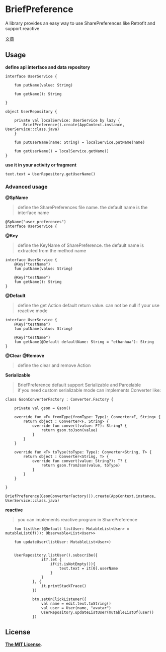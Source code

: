 # BriefPreference
A library provides an easy way to use SharePreferences like Retrofit and support reactive  

[文章](https://ethanhua.github.io/2018/02/27/briefpreference/)
## Usage
**define api interface and data repository**

```
interface UserService {

    fun putName(value: String)

    fun getName(): String

}

object UserRepository {

    private val localService: UserService by lazy {
        BriefPreference().create(AppContext.instance, UserService::class.java)
    }

    fun putUserName(name: String) = localService.putName(name)

    fun getUserName() = localService.getName()
}

```
**use it in your activity or fragment** 

```
text.text = UserRepository.getUserName()

```

### Advanced usage

**@SpName**

> define the SharePreferences file name. the default name is the interface name
```
@SpName("user_preferences")
interface UserService {

```
**@Key**

> define the KeyName of SharePreference. the default name is extracted from the method name

```
interface UserService {
    @Key("testName") 
    fun putName(value: String)
    
    @Key("testName") 
    fun getName(): String
}
```
**@Default** 

> define the get Action default return value. can not be null if your use reactive mode

```
interface UserService {
    @Key("testName") 
    fun putName(value: String)
    
    @Key("testName") 
    fun getName(@Default defaultName: String = "ethanhua"): String
}

```
**@Clear** **@Remove**

> define the clear and remove Action

**Serializable**

> BriefPreference default support Serializable and Parcelable  
if you need custom serializable mode can implements Converter like:

```
class GsonConverterFactory : Converter.Factory {

    private val gson = Gson()

    override fun <F> fromType(fromType: Type): Converter<F, String> {
        return object : Converter<F, String> {
            override fun convert(value: F?): String? {
                return gson.toJson(value)
            }
        }
    }

    override fun <T> toType(toType: Type): Converter<String, T> {
        return object : Converter<String, T> {
            override fun convert(value: String?): T? {
                return gson.fromJson(value, toType)
            }
        }
    }

}

BriefPreference(GsonConverterFactory()).create(AppContext.instance, UserService::class.java)
```

**reactive**

> you can implements reactive program in SharePreference
```
    fun listUser(@Default listUser: MutableList<User> = mutableListOf()): Observable<List<User>>

    fun updateUser(listUser: MutableList<User>)
    
    
    UserRepository.listUser().subscribe({
                it?.let {
                    if(it.isNotEmpty()){
                        text.text = it[0].userName
                    }
                }
            }, {
                it.printStackTrace()
            })
    
            btn.setOnClickListener({
                val name = edit.text.toString()
                val user = User(name, "avatar")
                UserRepository.updateListUser(mutableListOf(user))
            })
``` 
## License

[**The MIT License**](http://opensource.org/licenses/MIT).
